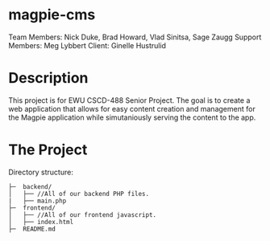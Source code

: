 # magpie-cms
Team Members: Nick Duke, Brad Howard, Vlad Sinitsa, Sage Zaugg
Support Members: Meg Lybbert
Client: Ginelle Hustrulid

# Description
This project is for EWU CSCD-488 Senior Project. The goal is to create a web application that allows for easy content creation and management for the Magpie application while simutaniously serving the content to the app.

# The Project

Directory structure:
```
├─  backend/
│   ├── //All of our backend PHP files.
|   ├── main.php
├─  frontend/
│   ├── //All of our frontend javascript.
│   ├── index.html
├─  README.md